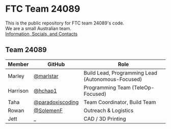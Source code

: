 # FTC Team 24089
This is the public repository for FTC team 24089's code. \
We are a small Australian team. \
[Information, Socials, and Contacts](https://linktr.ee/24089?utm_source=linktree_profile_share&ltsid=93edcbf3-30ae-4329-a226-e30c0084b38f)

## Team 24089
| Member | GitHub | Role |
| ---- | ---- | ---- |
| Marley | [@marlstar](https://github.com/marlstar) | Build Lead, Programming Lead (Autonomous-Focused) |
| Harrison | [@hchap1](https://github.com/hchap1) | Programming Team (TeleOp-Focused) |
| Taha | [@paradoxiscoding](https://github.com/paradoxiscoding) | Team Coordinator, Build Team |
| Rowan | [@SolemenF](https://github.com/solemenf) | Outreach & Logistics |
| Jett | _ | CAD / 3D Printing |
